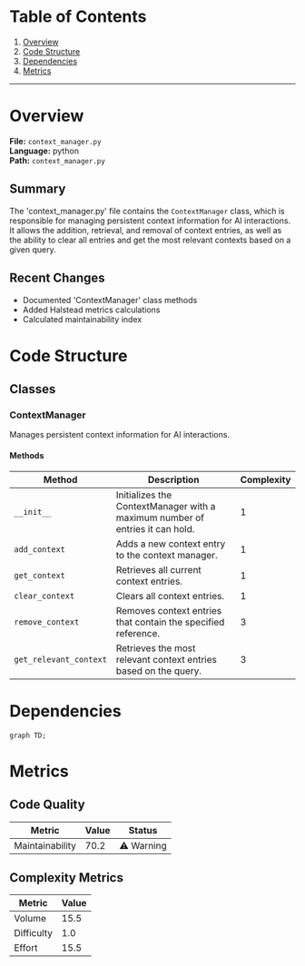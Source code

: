 # Table of Contents

1. [Overview](#overview)
2. [Code Structure](#code-structure)
3. [Dependencies](#dependencies)
4. [Metrics](#metrics)

---

# Overview

**File:** `context_manager.py`  
**Language:** python  
**Path:** `context_manager.py`  

## Summary

The 'context_manager.py' file contains the `ContextManager` class, which is responsible for managing persistent context information for AI interactions. It allows the addition, retrieval, and removal of context entries, as well as the ability to clear all entries and get the most relevant contexts based on a given query.

## Recent Changes

- Documented 'ContextManager' class methods
- Added Halstead metrics calculations
- Calculated maintainability index


# Code Structure

## Classes

### ContextManager

Manages persistent context information for AI interactions.

#### Methods

| Method | Description | Complexity |
|--------|-------------|------------|
| `__init__` | Initializes the ContextManager with a maximum number of entries it can hold. | 1 |
| `add_context` | Adds a new context entry to the context manager. | 1 |
| `get_context` | Retrieves all current context entries. | 1 |
| `clear_context` | Clears all context entries. | 1 |
| `remove_context` | Removes context entries that contain the specified reference. | 3 |
| `get_relevant_context` | Retrieves the most relevant context entries based on the query. | 3 |


# Dependencies

```mermaid
graph TD;
```

# Metrics

## Code Quality

| Metric | Value | Status |
|--------|-------|--------|
| Maintainability | 70.2 | ⚠️ Warning |
## Complexity Metrics

| Metric | Value |
|--------|--------|
| Volume | 15.5 |
| Difficulty | 1.0 |
| Effort | 15.5 |